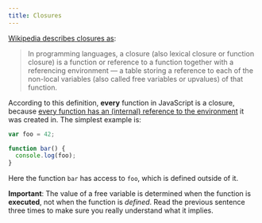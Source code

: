 ```yaml
---
title: Closures
---
```

[Wikipedia describes closures as][closures]:

> In programming languages, a closure (also lexical closure or function closure)
is a function or reference to a function together with a referencing environment
— a table storing a reference to each of the non-local variables (also called
free variables or upvalues) of that function.

According to this definition, **every** function in JavaScript is a
closure, because [every function has an (internal) reference to the
environment][functions] it was created in. The simplest example is:

```javascript
var foo = 42;

function bar() {
  console.log(foo);
}
```
Here the function `bar` has access to `foo`, which is defined outside of it.

<div class="callout warning">

**Important**: The value of a free variable is determined when the
function is **executed**, not when the function is
*defined*. Read the previous sentence three times to make sure you really
understand what it implies.

</div>

[closures]: http://en.wikipedia.org/wiki/Closure_%28computer_programming%29
[functions]: http://www.ecma-international.org/ecma-262/5.1/#sec-13
